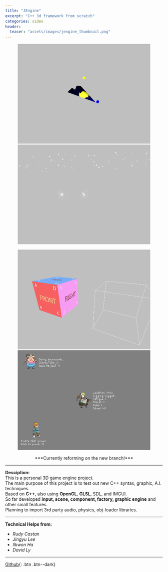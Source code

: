 ```yaml
---
title: "JEngine"
excerpt: "C++ 3d framework from scratch"
categories: sides
header:
  teaser: "assets/images/jengine_thumbnail.png"
---
```


<figure class="half">
    <a href="/assets/images/jengine_page1.png"><img src="/assets/images/jengine_page1.png"></a>
    <a href="/assets/images/jengine_page2.png"><img src="/assets/images/jengine_page2.png"></a>
</figure>
<figure class="half">
    <a href="/assets/images/jengine_page3.png"><img src="/assets/images/jengine_page3.png"></a>
    <a href="/assets/images/jengine_page4.png"><img src="/assets/images/jengine_page4.png"></a>
</figure>
<div style="text-align: center" markdown="1">
***Currently reforming on the new branch!*** 
</div>

---
**Desciption:**  
This is a personal 3D game engine project.  
The main purpose of this project is to test out new C++ syntax, graphic, A.I. techniques.  
Based on **C++**, also using **OpenGL**, **GLSL**, SDL, and IMGUI.  
So far developed **input, scene, component, factory, graphic engine** and other small features.  
Planning to import 3rd party audio, physics, obj-loader libraries.  

---
**Technical Helps from:**
  - *Rudy Castan*
  - *Jingyu Lee*
  - *Ilkwon Ha*
  - *David Ly*

  ---
  [Github](https://github.com/jaykop/JEngine/){: .btn .btn--dark}